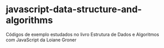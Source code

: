 # javascript-data-structure-and-algorithms
Códigos de exemplo estudados no livro Estrutura de Dados e Algoritmos com JavaScript da Loiane Groner
